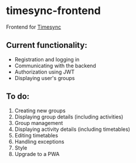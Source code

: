 # timesync-frontend
Frontend for [Timesync](https://github.com/IsHARI/timesync)

## Current functionality:
* Registration and logging in
* Communicating with the backend
* Authorization using JWT
* Displaying user's groups

## To do:
1. Creating new groups
2. Displaying group details (including activities)
3. Group management
4. Displaying activity details (including timetables)
5. Editing timetables
6. Handling exceptions
7. Style
8. Upgrade to a PWA
